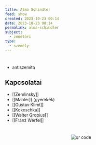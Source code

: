 ```yaml
---
title: Alma Schindler
feed: show
created: 2023-10-23 00:14
date: 2023-10-23 00:14
permalink: alma-schindler
subject:
  - zenetöri
type:
  - személy
---
```

#

- antiszemita
## Kapcsolatai

- [[Zemlinsky]]
- [[Mahler]] (gyerekek)
- [[Gustav Klimt]]
- [[Kokoschka]]
- [[Walter Gropius]]
- [[Franz Werfel]]



#
<p style="text-align: center;"><img src="https://chart.googleapis.com/chart?cht=qr&chl=https://notes.andrasdenes.com/alma-schindler&chs=180x180&choe=UTF-8&chld=L|2" alt="qr code"></p>

